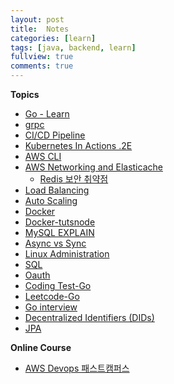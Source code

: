 ```yaml
---
layout: post
title:  Notes
categories: [learn]
tags: [java, backend, learn]
fullview: true
comments: true
---
```



**Topics**
- [Go - Learn](golang)
- [grpc](grpc)
- [CI/CD Pipeline](https://raw.githubusercontent.com/jnuho/learn/main/cicd.md)
- [Kubernetes In Actions .2E](doc_k_in_actions)
- [AWS CLI](doc_aws_cli)
- [AWS Networking and  Elasticache](elasticache)
    - [Redis 보안 취약점](redis_hacked)
- [Load Balancing](load_balancing)
- [Auto Scaling](auto_scaling)
- [Docker](docker)
- [Docker-tutsnode](docker_tutsnode)
- [MySQL EXPLAIN](mysql_explain)
- [Async vs Sync](async_sync)
- [Linux Administration](linux_admin)
- [SQL](sql)
- [Oauth](oauth)
- [Coding Test-Go](go_coding_test)
- [Leetcode-Go](go_leet)
- [Go interview](interview_golang)
- [Decentralized Identifiers (DIDs)](did.pdf)
- [JPA](jpa)

<!--
**Coding Test**
- [Golang leetcode](go_leet)
- [Golang baekjoon](baekjoon)
- [파이썬.Crash Course.2E](python_crash_course)
- [파이썬.코딩 basic](python_coding_basic)
- [파이썬.코딩 test](python_coding_test)
- [파이썬.baekjun](python_baekjun)
- [자바](README_java)
-->

**Online Course**
- [AWS Devops 패스트캠퍼스](fc_aws)

